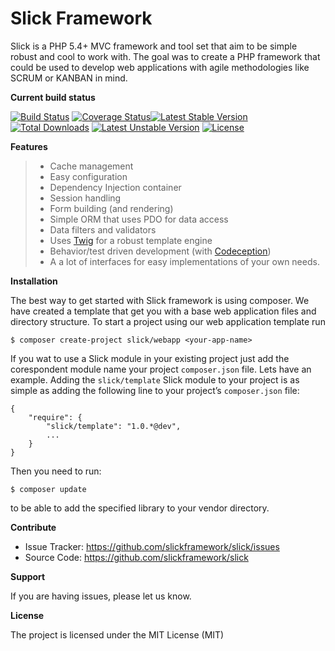 Slick Framework
===============

Slick is a PHP 5.4+ MVC framework and tool set that aim to be simple
robust and cool to work with. The goal was to create a PHP framework
that could be used to develop web applications with agile methodologies
like SCRUM or KANBAN in mind.

**Current build status**

[![Build Status](https://travis-ci.org/slickframework/slick.svg?branch=feature/dba)](https://travis-ci.org/slickframework/slick)
[![Coverage Status](https://coveralls.io/repos/slickframework/slick/badge.png?branch=feature%2Fdba)](https://coveralls.io/r/slickframework/slick?branch=feature%2Fdba)[![Latest Stable Version](https://poser.pugx.org/slick/slick/v/stable.svg)](https://packagist.org/packages/slick/slick)
[![Total Downloads](https://poser.pugx.org/slick/slick/downloads.svg)](https://packagist.org/packages/slick/slick)
[![Latest Unstable Version](https://poser.pugx.org/slick/slick/v/unstable.svg)](https://packagist.org/packages/slick/slick)
[![License](https://poser.pugx.org/slick/slick/license.svg)](https://packagist.org/packages/slick/slick)

**Features**

> -   Cache management
> -   Easy configuration
> -   Dependency Injection container
> -   Session handling
> -   Form building (and rendering)
> -   Simple ORM that uses PDO for data access
> -   Data filters and validators
> -   Uses [Twig][] for a robust template engine
> -   Behavior/test driven development (with [Codeception][])
> -   A a lot of interfaces for easy implementations of your own needs.

**Installation**

The best way to get started with Slick framework is using composer. We
have created a template that get you with a base web application files
and directory structure. To start a project using our web application
template run

    $ composer create-project slick/webapp <your-app-name>

If you wat to use a Slick module in your existing project just add the
corespondent module name your project `composer.json` file. Lets have an
example. Adding the `slick/template` Slick module to your project is as
simple as adding the following line to your project’s `composer.json`
file:

    {
        "require": {
            "slick/template": "1.0.*@dev",
            ...
        }
    }

Then you need to run:

    $ composer update

to be able to add the specified library to your vendor directory.

**Contribute**

-   Issue Tracker: <https://github.com/slickframework/slick/issues>
-   Source Code: <https://github.com/slickframework/slick>

**Support**

If you are having issues, please let us know.

**License**

The project is licensed under the MIT License (MIT)

  [Twig]: http://twig.sensiolabs.org/
  [Codeception]: http://codeception.com/
